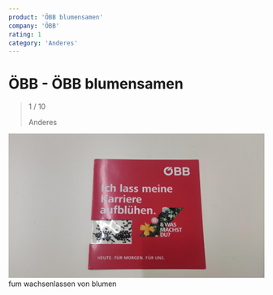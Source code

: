 ```yaml
---
product: 'ÖBB blumensamen'
company: 'ÖBB'
rating: 1
category: 'Anderes'
---
```


# ÖBB - ÖBB blumensamen
>
> 1 / 10
>
> Anderes

![ÖBB blumensamen](./assets/öbb-öbb-blumensamen-0d2f7d83-538b-48d3-a084-4e820c85740f.jpg)
fum wachsenlassen von blumen
